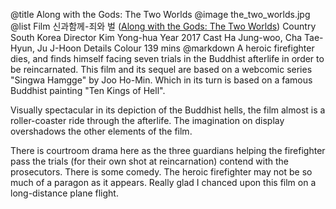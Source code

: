 @title		Along with the Gods: The Two Worlds
@image		the_two_worlds.jpg
@list
Film		&#49888;&#44284;&#54632;&#44760;-&#51396;&#50752; &#48268; ([Along with the Gods: The Two Worlds](https://www.imdb.com/title/tt7160070/))
Country		South Korea
Director		Kim Yong-hua
Year		2017
Cast		Ha Jung-woo, Cha Tae-Hyun, Ju J-Hoon
Details		Colour 139 mins
@markdown
A heroic firefighter dies, and finds himself facing seven trials in the Buddhist
afterlife in order to be reincarnated. This film and its sequel are based on a
webcomic series "Singwa Hamgge" by Joo Ho-Min. Which in its turn is based on a
famous Buddhist painting "Ten Kings of Hell".

Visually spectacular in its depiction of the Buddhist hells, the film almost is
a roller-coaster ride through the afterlife. The imagination on display
overshadows the other elements of the film.

There is courtroom drama here as the three guardians helping the firefighter pass
the trials (for their own shot at reincarnation) contend with the
prosecutors. There is some comedy. The heroic firefighter may not be so much
of a paragon as it appears. Really glad I chanced upon this film on a
long-distance plane flight.
